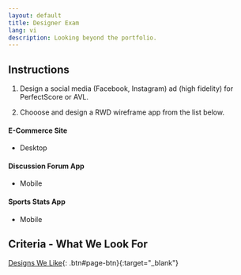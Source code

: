 ```yaml
---
layout: default
title: Designer Exam
lang: vi
description: Looking beyond the portfolio.
---
```




## Instructions

1. Design a social media (Facebook, Instagram) ad (high fidelity) for PerfectScore or AVL.

2. Chooose and design a RWD wireframe app from the list below.

#### E-Commerce Site

* Desktop

#### Discussion Forum App

* Mobile

#### Sports Stats App

* Mobile

## Criteria - What We Look For

[Designs We Like](https://docs.google.com/spreadsheets/d/1JFrMD5X5O_09hYCWGpeODBHy0OnA1UkQUuejtB0m54w/edit?usp=sharing){: .btn#page-btn}{:target="_blank"}